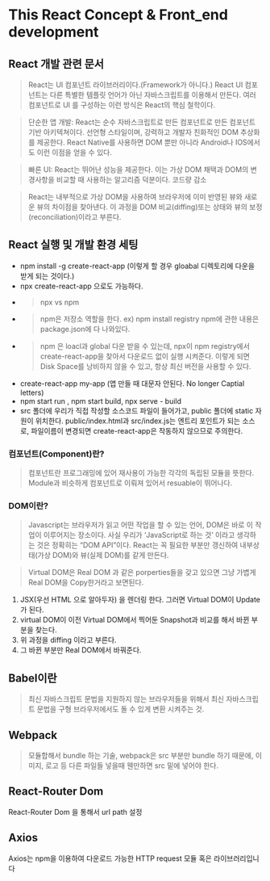 This React Concept & Front_end development
=============

## React 개발 관련 문서

> React는 UI 컴포넌트 라이브러리이다.(Framework가 아니다.) React UI 컴포넌트는 다른 특별한 템플릿 언어가 아닌 자바스크립트를 이용해서 만든다. 여러 컴포넌트로 UI 를 구성하는 이런 방식은 React의 핵심 철학이다. 

> 단순한 앱 개발: React는 순수 자바스크립트로 만든 컴포넌트로 만든 컴포넌트 기반 아키텍쳐이다. 선언형 스타일이며, 강력하고 개발자 친화적인 DOM 추상화를 제공한다. React Native를 사용하면 DOM 뿐만 아니라 Android나 IOS에서도 이런 이점을 얻을 수 있다. 

> 빠른 UI: React는 뛰어난 성능을 제공한다. 이는 가상 DOM 채택과 DOM의 변경사항을 비교할 때 사용하는 알고리즘 덕분이다. 
> 코드량 감소

>React는 내부적으로 가상 DOM을 사용하여 브라우저에 이미 반영된 뷰와 새로운 뷰의 차이점을 찾아낸다. 이 과정을 DOM 비교(diffing)또는 상태와 뷰의 보정(reconciliation)이라고 부른다.

## React 실행 및 개발 환경 세팅 

- npm install -g create-react-app (이렇게 할 경우 gloabal 디렉토리에 다운을 받게 되는 것이다.)
- npx create-react-app 으로도 가능하다.
-   > npx vs npm
-   > npm은 저장소 역할을 한다. ex) npm install registry npm에 관한 내용은 package.json에 다 나와있다. 
-   > npm 은 loacl과 global 다운 받을 수 있는데, npx이 npm registry에서 create-react-app을 찾아서 다운로드 없이 실행 시켜준다. 이렇게 되면 Disk Space를 낭비하지 않을 수 있고, 항상 최신 버전을 사용할 수 있다. 
- create-react-app my-app (앱 만들 때 대문자 안된다. No longer Captial letters)
- npm start run , npm start build, npx serve - build
- src 폴더에 우리가 직접 작성할 소스코드 파일이 들어가고, public 폴더에 static 자원이 위치한다. public/index.html과 src/index.js는 엔트리 포인트가 되는 소스로, 파일이름이 변경되면 create-react-app은 작동하지 않으므로 주의한다.

### 컴포넌트(Component)란?
> 컴포넌트란 프로그래밍에 있어 재사용이 가능한 각각의 독립된 모듈을 뜻한다. Module과 비슷하게 컴포넌트로 이뤄져 있어서 resuable이 뛰어나다. 

### DOM이란?
> Javascript는 브라우저가 읽고 어떤 작업을 할 수 있는 언어, DOM은 바로 이 작업이 이루어지는 장소이다. 사실 우리가 ‘JavaScript로 하는 것’ 이라고 생각하는 것은 정확히는 “DOM API”이다. 
React는 꼭 필요한 부분만 갱신하여 내부상태(가상 DOM)와 뷰(실제 DOM)를 같게 만든다.  

> Virtual DOM은 Real DOM 과 같은 porperties들을 갖고 있으면 그냥 가볍게 Real DOM을 Copy한거라고 보면된다. 
1. JSX(우선 HTML 으로 알아두자) 을 렌더링 한다. 그러면 Virtual DOM이 Update가 된다.
2. virtual DOM이 이전 Virtual DOM에서 찍어둔 Snapshot과 비교를 해서 바뀐 부분을 찾는다.
3. 위 과정을 diffing 이라고 부른다. 
4. 그 바뀐 부분만 Real DOM에서 바꿔준다. 

## Babel이란 
> 최신 자바스크립트 문법을 지원하지 않는 브라우저들을 위해서 최신 자바스크립트 문법을 구형 브라우저에서도 돌 수 있게 변환 시켜주는 것.

## Webpack 
> 모듈합해서 bundle 하는 기술, 
> webpack은 src 부분만 bundle 하기 때문에, 이미지, 로고 등 다른 파일들 넣을때 웬만하면 src 밑에 넣어야 한다.

## React-Router Dom
React-Router Dom 을 통해서 url path 설정 

## Axios
Axios는 npm을 이용하여 다운로드 가능한 HTTP request 모듈 혹은 라이브러리입니다
